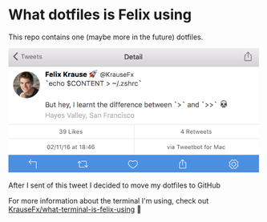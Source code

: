 # What dotfiles is Felix using

This repo contains one (maybe more in the future) dotfiles.

<img src="dotfilesTweet.png" width="500" />

After I sent of this tweet I decided to move my dotfiles to GitHub

For more information about the terminal I'm using, check out [KrauseFx/what-terminal-is-felix-using](https://github.com/KrauseFx/what-terminal-is-felix-using) 🚀
